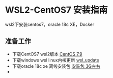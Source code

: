 # WSL2-CentOS7 安装指南

wsl2下安装centos7，oracle 18c XE，Docker

## 准备工作

- 下载CentOS7 wsl2版本 [CentOS 7.9](https://github-releases.githubusercontent.com/281863483/277d1680-330e-11eb-81e1-7bdbbfaae599?X-Amz-Algorithm=AWS4-HMAC-SHA256&X-Amz-Credential=AKIAIWNJYAX4CSVEH53A%2F20210521%2Fus-east-1%2Fs3%2Faws4_request&X-Amz-Date=20210521T065411Z&X-Amz-Expires=300&X-Amz-Signature=71223ad1c907cade852c5f1c2c5acd661f8a00ded49788ade61b19a737efc48b&X-Amz-SignedHeaders=host&actor_id=0&key_id=0&repo_id=281863483&response-content-disposition=attachment%3B%20filename%3DCentOS7.zip&response-content-type=application%2Foctet-stream)
- 下载windows wsl linux内核更新 [wsl_update](https://wslstorestorage.blob.core.windows.net/wslblob/wsl_update_x64.msi)
- 下载oracle 18c xe 离线安装包 [安装包 3G左右](https://download.oracle.com/otn-pub/otn_software/db-express/oracle-database-xe-18c-1.0-1.x86_64.rpm?AuthParam=1621588011_e8afdd31f97c11dd364fbbc2ccb0fe60)
- 
